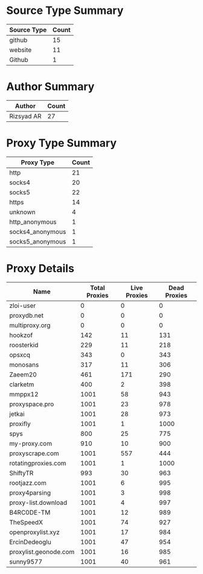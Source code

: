 # Source Type Summary

| Source Type | Count |
|-------------|-------|
| github | 15 |
| website | 11 |
| Github | 1 |


# Author Summary

| Author | Count |
|--------|-------|
| Rizsyad AR | 27 |


# Proxy Type Summary

| Proxy Type | Count |
|------------|-------|
| http | 21 |
| socks4 | 20 |
| socks5 | 22 |
| https | 14 |
| unknown | 4 |
| http_anonymous | 1 |
| socks4_anonymous | 1 |
| socks5_anonymous | 1 |


# Proxy Details

| Name | Total Proxies | Live Proxies | Dead Proxies |
|------|---------------|--------------|---------------|
| zloi-user | 0 | 0 | 0 |
| proxydb.net | 0 | 0 | 0 |
| multiproxy.org | 0 | 0 | 0 |
| hookzof | 142 | 11 | 131 |
| roosterkid | 229 | 11 | 218 |
| opsxcq | 343 | 0 | 343 |
| monosans | 317 | 11 | 306 |
| Zaeem20 | 461 | 171 | 290 |
| clarketm | 400 | 2 | 398 |
| mmppx12 | 1001 | 58 | 943 |
| proxyspace.pro | 1001 | 23 | 978 |
| jetkai | 1001 | 28 | 973 |
| proxifly | 1001 | 1 | 1000 |
| spys | 800 | 25 | 775 |
| my-proxy.com | 910 | 10 | 900 |
| proxyscrape.com | 1001 | 557 | 444 |
| rotatingproxies.com | 1001 | 1 | 1000 |
| ShiftyTR | 993 | 30 | 963 |
| rootjazz.com | 1001 | 6 | 995 |
| proxy4parsing | 1001 | 3 | 998 |
| proxy-list.download | 1001 | 4 | 997 |
| B4RC0DE-TM | 1001 | 12 | 989 |
| TheSpeedX | 1001 | 74 | 927 |
| openproxylist.xyz | 1001 | 17 | 984 |
| ErcinDedeoglu | 1001 | 47 | 954 |
| proxylist.geonode.com | 1001 | 16 | 985 |
| sunny9577 | 1001 | 40 | 961 |
